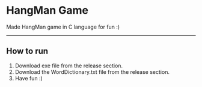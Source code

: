 # HangMan Game
Made HangMan game in C language for fun :)

---

## How to run
1. Download exe file from the release section.
2. Download the WordDictionary.txt file from the release section.
3. Have fun :)